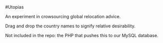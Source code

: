 #Utopias

An experiment in crowsourcing global relocation advice.

Drag and drop the country names to signify relative desirability.

Not included in the repo: the PHP that pushes this to our MySQL database.

